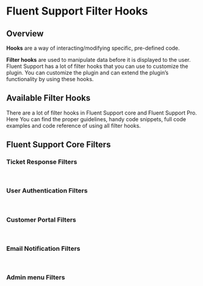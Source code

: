 # Fluent Support Filter Hooks

###

<Badge type="info" text="Fluent Support Core" /> <Badge type="tip" text="Intermediate" />

## Overview

[//]: # (what is hook?)
**Hooks** are a way of interacting/modifying specific, pre-defined code.

**Filter hooks** are used to manipulate data before it is displayed to the user.
Fluent Support has a lot of filter hooks that you can use to customize the plugin.
You can customize the plugin and can extend the plugin’s functionality by using these hooks.

## Available Filter Hooks

There are a lot of filter hooks in Fluent Support core and Fluent Support Pro.
Here You can find the proper guidelines, handy code snippets, full code examples and code reference of using all filter hooks.

## Fluent Support Core Filters

### Ticket Response Filters
<br />

<!--@include: ./_ticket_response_filters.md-->

### User Authentication Filters
<br />

<!--@include: ./_user_authentication_filters.md-->

### Customer Portal Filters
<br />

<!--@include: ./_customer_portal_filters.md-->

### Email Notification Filters
<br />

<!--@include: ./_email_notification_filters.md-->

### Admin menu Filters
<br />

<!--@include: ./_admin_menu_filters.md-->
